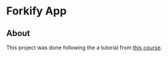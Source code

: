 # Forkify App

## About 

This project was done following the a tutorial from [this course](https://www.udemy.com/course/the-complete-javascript-course/).
